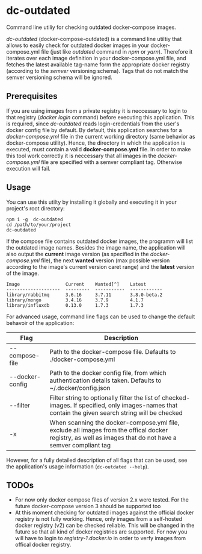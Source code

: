 # dc-outdated

Command line utiliy for checking outdated docker-compose images.

_dc-outdated_ (docker-compose-outdated) is a command line utiltiy that allows to easily check for outdated docker images in your docker-compose.yml file (just like _outdated_ command in _npm_ or _yarn_). Therefore it iterates over each image definition in your docker-compose.yml file, and fetches the latest available tag-name form the appropriate docker registry (according to the _semver_ versioning schema). Tags that do not match the semver versioning schema will be ignored.

## Prerequisites

If you are using images from a private registry it is neccessary to login to that registry (_docker login_ command) before executing this application. This is required, since _dc-outdated_ reads login-credentials from the user's docker config file by default.
By default, this application searches for a _docker-compose.yml_ file in the current working directory (same behavior as docker-compose utility). Hence, the directory in which the application is executed, must contain a valid **docker-compose.yml** file.
In order to make this tool work correctly it is neccessary that all images in the _docker-compose.yml_ file are specified with a semver compliant tag. Otherwise execution will fail.


## Usage

You can use this utilty by installing it globally and executing it in your project's root directory:

```
npm i -g  dc-outdated
cd /path/to/your/project
dc-outdated
```

If the compose file contains outdated docker images, the programm will list the outdated image names. Besides the image name, the application will also output the **current** image version (as specified in the _docker-compose.yml_ file), the next **wanted** version (max possible version according to the image's current version caret range) and the **latest** version of the image.

```
Image                 Current    Wanted[^]    Latest
--------------------  ---------  -----------  ------------
library/rabbitmq      3.6.16     3.7.11       3.8.0-beta.2
library/mongo         3.4.16     3.7.9        4.1.7
library/influxdb      0.13.0     1.7.3        1.7.3
```

For advanced usage, command line flags can be used to change the default behavoir of the application:

| Flag                        | Description                                                                                                                                               |
| ----------------------------|-----------------------------------------------------------------------------------------------------------------------------------------------------------|
| --compose-file <file path>  | Path to the docker-compose file. Defaults to ./docker-compose.yml                                                                                         |
| --docker-config <file path> | Path to the docker config file, from which authentication details taken. Defaults to ~/.docker/config.json                                                |
| --filter <string>           | Filter string to optionally filter the list of checked-images. If specified, only images-names that contain the given search string will be checked       |
| -x                          | When scanning the docker-compose.yml file, exclude all images from the offical docker registry, as well as images that do not have a semver compliant tag |


However, for a fully detailed description of all flags that can be used, see the application's usage information (`dc-outdated --help`).

## TODOs

* For now only docker compose files of version 2.x were tested. For the future docker-compose version 3 should be supported too
* At this moment checking for outdated images against the official docker registry is not fully working. Hence, only images from a self-hosted docker registry (v2) can be checked reliable. This will be changed in the future so that all kind of docker registries are supported. For now you will have to login to _registry-1.docker.io_ in order to verfy images from offical docker registry.
